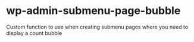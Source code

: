 wp-admin-submenu-page-bubble
============================

Custom function to use when creating submenu pages where you need to display a count bubble
